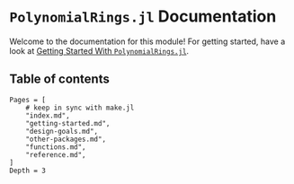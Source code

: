 # `PolynomialRings.jl` Documentation

Welcome to the documentation for this module! For getting started, have a look
at [Getting Started With `PolynomialRings.jl`](@ref).

## Table of contents
```@contents
Pages = [
    # keep in sync with make.jl
    "index.md",
    "getting-started.md",
    "design-goals.md",
    "other-packages.md",
    "functions.md",
    "reference.md",
]
Depth = 3
```
